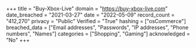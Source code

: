 +++
title = "Buy-Xbox-Live"
domain = "https://buy-xbox-live.com"
date_breached = "2021-03-27"
date = "2022-05-09"
record_count = "412,270"
privacy = "Public"
Verified = "True"
hashing = ["osCommerce"]
breached_data = ["Email addresses", "Passwords", "IP addresses", "Phone numbers", "Names"]
categories = ["Shopping", "Gaming"]
acknowledged = "No"
+++